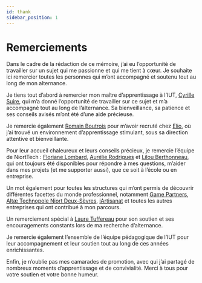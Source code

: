 ```yaml
---
id: thank
sidebar_position: 1
---
```


# Remerciements

Dans le cadre de la rédaction de ce mémoire, j’ai eu l’opportunité de travailler sur un sujet qui me passionne et qui me tient à cœur. Je souhaite ici remercier toutes les personnes qui m’ont accompagné et soutenu tout au long de mon alternance.

Je tiens tout d’abord à remercier mon maître d’apprentissage à l’IUT, [Cyrille Suire](https://www.linkedin.com/in/cyrille-suire-116877226/), qui m’a donné l’opportunité de travailler sur ce sujet et m’a accompagné tout au long de l’alternance. Sa bienveillance, sa patience et ses conseils avisés m’ont été d’une aide précieuse.

Je remercie également [Romain Boutrois](https://www.linkedin.com/in/romain-boutrois/) pour m’avoir recruté chez [Elio](https://www.linkedin.com/company/eliobot/), où j’ai trouvé un environnement d’apprentissage stimulant, sous sa direction attentive et bienveillante.

Pour leur accueil chaleureux et leurs conseils précieux, je remercie l’équipe de NiortTech : [Floriane Lombard](https://www.linkedin.com/in/floriane-lombard/), [Aurélie Rodrigues](https://www.linkedin.com/in/aurelie-rodrigues/) et [Lilou Berthonneau](https://www.linkedin.com/in/lilou-berthonneau-8604741bb/), qui ont toujours été disponibles pour répondre à mes questions, m’aider dans mes projets (et me supporter aussi), que ce soit à l’école ou en entreprise.

Un mot également pour toutes les structures qui m’ont permis de découvrir différentes facettes du monde professionnel, notamment [Game Partners](https://www.linkedin.com/company/gamepartners/), [Altæ Technopole Niort Deux-Sèvres](https://www.linkedin.com/company/altae-technopole/), [iArtisanat](https://www.linkedin.com/company/iartisanat/) et toutes les autres entreprises qui ont contribué à mon parcours.

Un remerciement spécial à [Laure Tuffereau](https://www.linkedin.com/in/lauretuffereau/) pour son soutien et ses encouragements constants lors de ma recherche d’alternance.

Je remercie également l’ensemble de l’équipe pédagogique de l’IUT pour leur accompagnement et leur soutien tout au long de ces années enrichissantes.

Enfin, je n’oublie pas mes camarades de promotion, avec qui j’ai partagé de nombreux moments d’apprentissage et de convivialité. Merci à tous pour votre soutien et votre bonne humeur.










